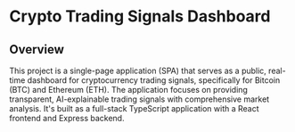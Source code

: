 # Crypto Trading Signals Dashboard

## Overview

This project is a single-page application (SPA) that serves as a public, real-time dashboard for cryptocurrency trading signals, specifically for Bitcoin (BTC) and Ethereum (ETH). The application focuses on providing transparent, AI-explainable trading signals with comprehensive market analysis. It's built as a full-stack TypeScript application with a React frontend and Express backend.